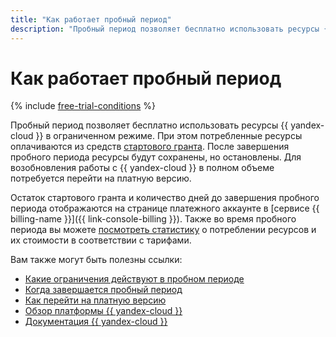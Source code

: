 ```yaml
---
title: "Как работает пробный период"
description: "Пробный период позволяет бесплатно использовать ресурсы {{ yandex-cloud }} в ограниченном режиме. При этом потребленные ресурсы оплачиваются из средств стартового гранта. После завершения пробного периода ресурсы будут сохранены, но остановлены. Для возобновления работы с {{ yandex-cloud }} в полном объеме потребуется перейти на платную версию."
---
```


# Как работает пробный период


{% include [free-trial-conditions](../../../_includes/free-trial-conditions.md) %}

Пробный период позволяет бесплатно использовать ресурсы {{ yandex-cloud }} в ограниченном режиме. При этом потребленные ресурсы оплачиваются из средств [стартового гранта](../../usage-grant.md). После завершения пробного периода ресурсы будут сохранены, но остановлены. Для возобновления работы с {{ yandex-cloud }} в полном объеме потребуется перейти на платную версию.

Остаток стартового гранта и количество дней до завершения пробного периода отображаются на странице платежного аккаунте в [сервисе {{ billing-name }}]({{ link-console-billing }}). Также во время пробного периода вы можете [посмотреть статистику](../../../billing/operations/check-charges.md) о потреблении ресурсов и их стоимости в соответствии с тарифами.

Вам также могут быть полезны ссылки:
* [Какие ограничения действуют в пробном периоде](limits.md)
* [Когда завершается пробный период](trial-ending.md)
* [Как перейти на платную версию](upgrade-to-paid.md)
* [Обзор платформы {{ yandex-cloud }}](../../../overview/index.yaml)
* [Документация {{ yandex-cloud }}](/docs)

